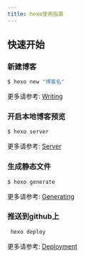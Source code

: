 ```yaml
---
title: hexo使用指南
---
```


## 快速开始

### 新建博客

``` bash
$ hexo new "博客名"
```

更多请参考: [Writing](https://hexo.io/docs/writing.html)

### 开启本地博客预览

``` bash
$ hexo server
```

更多请参考: [Server](https://hexo.io/docs/server.html)

### 生成静态文件

``` bash
$ hexo generate
```

更多请参考: [Generating](https://hexo.io/docs/generating.html)

### 推送到github上

``` bash
 hexo deploy
```

更多请参考: [Deployment](https://hexo.io/docs/deployment.html)
